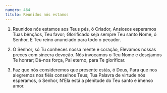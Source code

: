 ```yaml
---
numero: 464
titulo: Reunidos nós estamos
---
```

1. Reunidos nós estamos aos Teus pés, ó Criador,
   Ansiosos esperamos Tuas bênçãos, Teu favor;
   Glorificado seja sempre Teu santo Nome, ó Senhor,
   E Teu reino anunciado para todo o pecador.

2. Ó Senhor, só Tu conheces nossa mente e coração,
   Elevamos nossas preces com sincera devoção.
   Nós invocamos o Teu Nome e desejamos Te honrar;
   Dá-nos força, Pai eterno, para Te glorificar.

3. Faz que nós consideremos que presente estás, ó Deus,
   Para que nos alegremos nos fiéis conselhos Teus;
   Tua Palavra de virtude nós esperamos, ó Senhor,
   N’Ela está a plenitude do Teu santo e imenso amor.
